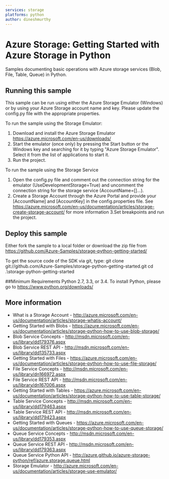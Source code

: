 ```yaml
---
services: storage
platforms: python
author: dineshmurthy
---
```


# Azure Storage: Getting Started with Azure Storage in Python
Samples documenting basic operations with Azure storage services (Blob, File, Table, Queue) in Python. 

## Running this sample
This sample can be run using either the Azure Storage Emulator (Windows) or by using your Azure Storage account name and key. Please update the config.py file with the appropriate properties.

To run the sample using the Storage Emulator:
1. Download and install the Azure Storage Emulator https://azure.microsoft.com/en-us/downloads/ 
2. Start the emulator (once only) by pressing the Start button or the Windows key and searching for it by typing "Azure Storage Emulator". Select it from the list of applications to start it.
3. Run the project. 

To run the sample using the Storage Service
1. Open the config.py file and comment out the connection string for the emulator (UseDevelopmentStorage=True) and uncomment the connection string for the storage service (AccountName=[]...).
2. Create a Storage Account through the Azure Portal and provide your [AccountName] and [AccountKey] in the config.properties file. See https://azure.microsoft.com/en-us/documentation/articles/storage-create-storage-account/ for more information
3.Set breakpoints and run the project. 

## Deploy this sample 

Either fork the sample to a local folder or download the zip file from https://github.com/Azure-Samples/storage-python-getting-started/

To get the source code of the SDK via git, type:
git clone git://github.com/Azure-Samples/storage-python-getting-started.git
cd .\storage-python-getting-started

##Minimum Requirements
Python 2.7, 3.3, or 3.4.
To install Python, please go to https://www.python.org/downloads/

## More information
  - What is a Storage Account - http://azure.microsoft.com/en-us/documentation/articles/storage-whatis-account/  
  - Getting Started with Blobs - https://azure.microsoft.com/en-us/documentation/articles/storage-python-how-to-use-blob-storage/
  - Blob Service Concepts - http://msdn.microsoft.com/en-us/library/dd179376.aspx 
  - Blob Service REST API - http://msdn.microsoft.com/en-us/library/dd135733.aspx 
  - Getting Started with Files - https://azure.microsoft.com/en-us/documentation/articles/storage-python-how-to-use-file-storage/  
  - File Service Concepts - http://msdn.microsoft.com/en-us/library/dn166972.aspx  
  - File Service REST API - http://msdn.microsoft.com/en-us/library/dn167006.aspx  
  - Getting Started with Tables - https://azure.microsoft.com/en-us/documentation/articles/storage-python-how-to-use-table-storage/
  - Table Service Concepts - http://msdn.microsoft.com/en-us/library/dd179463.aspx
  - Table Service REST API - http://msdn.microsoft.com/en-us/library/dd179423.aspx
  - Getting Started with Queues - https://azure.microsoft.com/en-us/documentation/articles/storage-python-how-to-use-queue-storage/
  - Queue Service Concepts - http://msdn.microsoft.com/en-us/library/dd179353.aspx
  - Queue Service REST API - http://msdn.microsoft.com/en-us/library/dd179363.aspx
  - Queue Service Python API - http://azure.github.io/azure-storage-python/ref/azure.storage.queue.html
  - Storage Emulator - http://azure.microsoft.com/en-us/documentation/articles/storage-use-emulator/